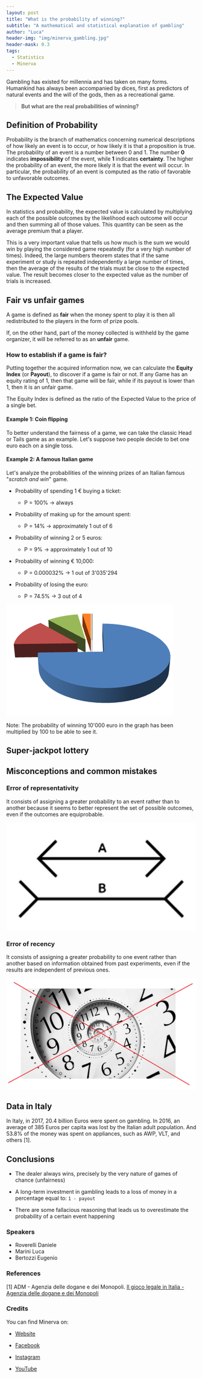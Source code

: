 ```yaml
---
layout: post
title: "What is the probability of winning?"
subtitle: "A mathematical and statistical explanation of gambling"
author: "Luca"
header-img: "img/minerva_gambling.jpg"
header-mask: 0.3
tags:
  - Statistics
  - Minerva
---
```



Gambling has existed for millennia and has taken on many forms. Humankind has always been accompanied by dices, first as predictors of natural events and the will of the gods, then as a  recreational game.

>**But what are the real probabilities of winning?**

## Definition of Probability

Probability is the branch of mathematics concerning numerical descriptions of how likely an event is to occur, or how likely it is that a proposition is true. The probability of an event is a number between 0 and 1. The number **0** indicates **impossibility** of the event, while **1** indicates **certainty**. The higher the probability of an event, the more likely it is that the event will occur. In particular, the probability of an event is computed as the ratio of favorable to unfavorable outcomes.

## The Expected Value

In statistics and probability, the expected value is calculated by multiplying each of the possible outcomes by the likelihood each outcome will occur and then summing all of those values. This quantity can be seen as the average premium that a player.

This is a very important value that tells us how much is the sum we would win by playing the considered game repeatedly (for a very high number of times). Indeed, the large numbers theorem states that if the same experiment or study is repeated independently a large number of times, then the average of the results of the trials must be close to the expected value. The result becomes closer to the expected value as the number of trials is increased.




## Fair vs unfair games

A game is defined as **fair** when the money spent to play it is then all redistributed to the players in the form of prize pools.

If, on the other hand, part of the money collected is withheld by the game organizer, it will be referred to as an **unfair** game.

### How to establish if a game is fair?

Putting together the acquired information now, we can calculate the **Equity Index** (or **Payout**), to discover if a game is fair or not. If any Game has an equity rating of 1, then that game will be
fair, while if its payout is lower than 1, then it is an unfair game.

The Equity Index is defined as the ratio of the Expected Value to the price of a single bet.


#### Example 1: Coin flipping

To better understand the fairness of a game, we can take the classic Head or Tails game as an example.
Let's suppose two people decide to bet one euro each on a single toss.

#### Example 2: A famous Italian game

Let's analyze the probabilities of the winning prizes of an Italian famous "*scratch and win*" game.

- Probability of spending 1 € buying a ticket:
	- P = 100% -> always

- Probability of making up for the amount spent:
	- P = 14% -> approximately 1 out of 6

- Probability of winning 2 or 5 euros:
	- P = 9% -> approximately 1 out of 10

- Probability of winning € 10,000:
	- P = 0.000032% -> 1 out of 3'035'294

- Probability of losing the euro:
	- P = 74.5% -> 3 out of 4

![Visualization of the above probabilities](/img/in-post/minerva_gambling/graph.PNG)

Note: The probability of winning 10'000
euro in the graph has been multiplied by
100 to be able to see it.


## Super-jackpot lottery


## Misconceptions and common mistakes

### Error of representativity

It consists of assigning a greater probability to an event rather than to another because it seems to better represent the set of possible outcomes, even if the outcomes are equiprobable.

![](/img/in-post/minerva_gambling/representativity.png)

### Error of recency

It consists of assigning a greater probability to one event rather than another based on information obtained from past experiments, even if the results are independent of previous ones.

![](/img/in-post/minerva_gambling/recency.png)


## Data in Italy

In Italy, in 2017, 20.4 billion Euros were spent on gambling. In 2016, an average of 385 Euros per capita was lost by the Italian adult population. And 53.8% of the money was spent on appliances, such as AWP, VLT, and others [1].

## Conclusions

- The dealer always wins, precisely by the very nature of games of chance (unfairness)

- A long-term investment in gambling leads to a loss of money in a percentage equal to: `1 - payout`

- There are some fallacious reasoning that leads us to overestimate the probability of a certain event happening



### Speakers

- Roverelli Daniele
- Marini Luca
- Bertozzi Eugenio

### References

[1] ADM - Agenzia delle dogane e dei Monopoli. [
Il gioco legale in Italia - Agenzia delle dogane e dei Monopoli](https://www.adm.gov.it/portale/documents/20182/1098450/Serie+storica+nazionale+2006-2016.pdf/134a97f0-810f-4608-9947-4a09926a025d)

### Credits

You can find Minerva on:

- [Website](https://noidiminerva.it/it/)

- [Facebook](https://www.facebook.com/noidiminerva)

- [Instagram](https://www.instagram.com/minerva_divulgazione/)

- [YouTube](
https://www.youtube.com/channel/UCuWHvsThj9iWTt8rI7_XfdA/videos)